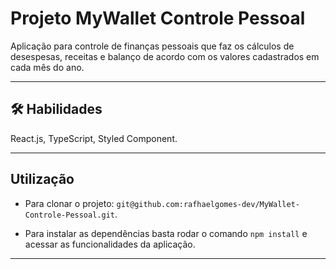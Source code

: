 # Projeto MyWallet Controle Pessoal

Aplicação para controle de finanças pessoais que faz os cálculos de desespesas, receitas e balanço de acordo com os valores cadastrados em cada mês do ano.

<hr></hr>

## 🛠 Habilidades
React.js, TypeScript, Styled Component.

<hr></hr>

## Utilização

- Para clonar o projeto: `git@github.com:rafhaelgomes-dev/MyWallet-Controle-Pessoal.git`.

- Para instalar as dependências basta rodar o comando `npm install` e acessar as funcionalidades da aplicação.

<hr></hr>
